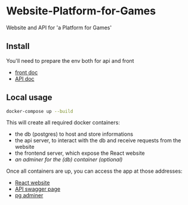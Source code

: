 # Website-Platform-for-Games
Website and API for 'a Platform for Games'

## Install
You'll need to prepare the env both for api and front
* [front doc](./front/README.md)
* [API doc](./api/README.md)

## Local usage
```bash
docker-compose up --build
```
This will create all required docker containers:
* the db (postgres) to host and store informations
* the api server, to interact with the db and receive requests from the website
* the frontend server, which expose the React website
* _an adminer for the (db) container (optional)_

Once all containers are up, you can access the app at those addresses:
* [React website](http://localhost:3000/)
* [API swagger page](http://localhost:3001/docs)
* [pg adminer](http://localhost:8080)
